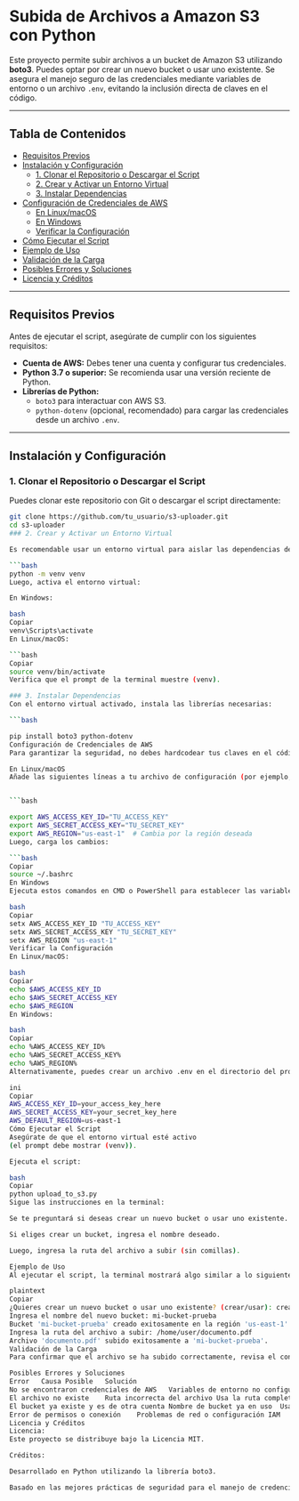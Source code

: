 # Subida de Archivos a Amazon S3 con Python

Este proyecto permite subir archivos a un bucket de Amazon S3 utilizando **boto3**. Puedes optar por crear un nuevo bucket o usar uno existente. Se asegura el manejo seguro de las credenciales mediante variables de entorno o un archivo `.env`, evitando la inclusión directa de claves en el código.

---

## Tabla de Contenidos

- [Requisitos Previos](#requisitos-previos)
- [Instalación y Configuración](#instalación-y-configuración)
  - [1. Clonar el Repositorio o Descargar el Script](#1-clonar-el-repositorio-o-descargar-el-script)
  - [2. Crear y Activar un Entorno Virtual](#2-crear-y-activar-un-entorno-virtual)
  - [3. Instalar Dependencias](#3-instalar-dependencias)
- [Configuración de Credenciales de AWS](#configuración-de-credenciales-de-aws)
  - [En Linux/macOS](#en-linuxmacos)
  - [En Windows](#en-windows)
  - [Verificar la Configuración](#verificar-la-configuración)
- [Cómo Ejecutar el Script](#cómo-ejecutar-el-script)
- [Ejemplo de Uso](#ejemplo-de-uso)
- [Validación de la Carga](#validación-de-la-carga)
- [Posibles Errores y Soluciones](#posibles-errores-y-soluciones)
- [Licencia y Créditos](#licencia-y-créditos)

---

## Requisitos Previos

Antes de ejecutar el script, asegúrate de cumplir con los siguientes requisitos:

- **Cuenta de AWS:** Debes tener una cuenta y configurar tus credenciales.
- **Python 3.7 o superior:** Se recomienda usar una versión reciente de Python.
- **Librerías de Python:**
  - `boto3` para interactuar con AWS S3.
  - `python-dotenv` (opcional, recomendado) para cargar las credenciales desde un archivo `.env`.

---

## Instalación y Configuración

### 1. Clonar el Repositorio o Descargar el Script

Puedes clonar este repositorio con Git o descargar el script directamente:

```bash
git clone https://github.com/tu_usuario/s3-uploader.git
cd s3-uploader
### 2. Crear y Activar un Entorno Virtual

Es recomendable usar un entorno virtual para aislar las dependencias del proyecto. Para ello, ejecuta:

```bash
python -m venv venv
Luego, activa el entorno virtual:

En Windows:

bash
Copiar
venv\Scripts\activate
En Linux/macOS:

```bash
Copiar
source venv/bin/activate
Verifica que el prompt de la terminal muestre (venv).

### 3. Instalar Dependencias
Con el entorno virtual activado, instala las librerías necesarias:

```bash

pip install boto3 python-dotenv
Configuración de Credenciales de AWS
Para garantizar la seguridad, no debes hardcodear tus claves en el código. Configura tus credenciales mediante variables de entorno o mediante un archivo .env.

En Linux/macOS
Añade las siguientes líneas a tu archivo de configuración (por ejemplo, ~/.bashrc o ~/.zshrc):


```bash

export AWS_ACCESS_KEY_ID="TU_ACCESS_KEY"
export AWS_SECRET_ACCESS_KEY="TU_SECRET_KEY"
export AWS_REGION="us-east-1"  # Cambia por la región deseada
Luego, carga los cambios:

```bash
Copiar
source ~/.bashrc
En Windows
Ejecuta estos comandos en CMD o PowerShell para establecer las variables de entorno:

bash
Copiar
setx AWS_ACCESS_KEY_ID "TU_ACCESS_KEY"
setx AWS_SECRET_ACCESS_KEY "TU_SECRET_KEY"
setx AWS_REGION "us-east-1"
Verificar la Configuración
En Linux/macOS:

bash
Copiar
echo $AWS_ACCESS_KEY_ID
echo $AWS_SECRET_ACCESS_KEY
echo $AWS_REGION
En Windows:

bash
Copiar
echo %AWS_ACCESS_KEY_ID%
echo %AWS_SECRET_ACCESS_KEY%
echo %AWS_REGION%
Alternativamente, puedes crear un archivo .env en el directorio del proyecto con el siguiente contenido y agregarlo a tu .gitignore:

ini
Copiar
AWS_ACCESS_KEY_ID=your_access_key_here
AWS_SECRET_ACCESS_KEY=your_secret_key_here
AWS_DEFAULT_REGION=us-east-1
Cómo Ejecutar el Script
Asegúrate de que el entorno virtual esté activo
(el prompt debe mostrar (venv)).

Ejecuta el script:

bash
Copiar
python upload_to_s3.py
Sigue las instrucciones en la terminal:

Se te preguntará si deseas crear un nuevo bucket o usar uno existente.

Si eliges crear un bucket, ingresa el nombre deseado.

Luego, ingresa la ruta del archivo a subir (sin comillas).

Ejemplo de Uso
Al ejecutar el script, la terminal mostrará algo similar a lo siguiente:

plaintext
Copiar
¿Quieres crear un nuevo bucket o usar uno existente? (crear/usar): crear
Ingresa el nombre del nuevo bucket: mi-bucket-prueba
Bucket 'mi-bucket-prueba' creado exitosamente en la región 'us-east-1'.
Ingresa la ruta del archivo a subir: /home/user/documento.pdf
Archivo 'documento.pdf' subido exitosamente a 'mi-bucket-prueba'.
Validación de la Carga
Para confirmar que el archivo se ha subido correctamente, revisa el contenido del bucket en la consola de AWS S3. Deberías ver el archivo subido con el nombre especificado.

Posibles Errores y Soluciones
Error	Causa Posible	Solución
No se encontraron credenciales de AWS	Variables de entorno no configuradas	Verifica la configuración con echo $AWS_ACCESS_KEY_ID
El archivo no existe	Ruta incorrecta del archivo	Usa la ruta completa del archivo sin comillas
El bucket ya existe y es de otra cuenta	Nombre de bucket ya en uso	Usa un nombre único o selecciona otro bucket
Error de permisos o conexión	Problemas de red o configuración IAM	Revisa tu conexión y asegúrate de que los permisos sean correctos
Licencia y Créditos
Licencia:
Este proyecto se distribuye bajo la Licencia MIT.

Créditos:

Desarrollado en Python utilizando la librería boto3.

Basado en las mejores prácticas de seguridad para el manejo de credenciales en AWS.




